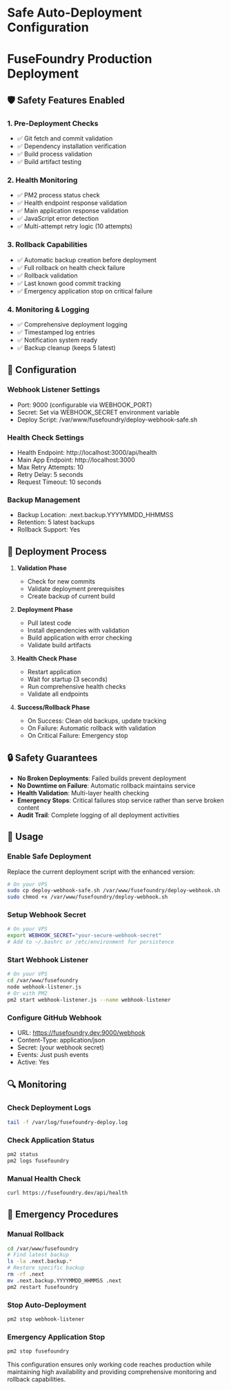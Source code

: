 # Safe Auto-Deployment Configuration
# FuseFoundry Production Deployment

## 🛡️ Safety Features Enabled

### 1. Pre-Deployment Checks
- ✅ Git fetch and commit validation
- ✅ Dependency installation verification
- ✅ Build process validation
- ✅ Build artifact testing

### 2. Health Monitoring
- ✅ PM2 process status check
- ✅ Health endpoint response validation
- ✅ Main application response validation
- ✅ JavaScript error detection
- ✅ Multi-attempt retry logic (10 attempts)

### 3. Rollback Capabilities
- ✅ Automatic backup creation before deployment
- ✅ Full rollback on health check failure
- ✅ Rollback validation
- ✅ Last known good commit tracking
- ✅ Emergency application stop on critical failure

### 4. Monitoring & Logging
- ✅ Comprehensive deployment logging
- ✅ Timestamped log entries
- ✅ Notification system ready
- ✅ Backup cleanup (keeps 5 latest)

## 🔧 Configuration

### Webhook Listener Settings
- Port: 9000 (configurable via WEBHOOK_PORT)
- Secret: Set via WEBHOOK_SECRET environment variable
- Deploy Script: /var/www/fusefoundry/deploy-webhook-safe.sh

### Health Check Settings
- Health Endpoint: http://localhost:3000/api/health
- Main App Endpoint: http://localhost:3000
- Max Retry Attempts: 10
- Retry Delay: 5 seconds
- Request Timeout: 10 seconds

### Backup Management
- Backup Location: .next.backup.YYYYMMDD_HHMMSS
- Retention: 5 latest backups
- Rollback Support: Yes

## 🚀 Deployment Process

1. **Validation Phase**
   - Check for new commits
   - Validate deployment prerequisites
   - Create backup of current build

2. **Deployment Phase**
   - Pull latest code
   - Install dependencies with validation
   - Build application with error checking
   - Validate build artifacts

3. **Health Check Phase**
   - Restart application
   - Wait for startup (3 seconds)
   - Run comprehensive health checks
   - Validate all endpoints

4. **Success/Rollback Phase**
   - On Success: Clean old backups, update tracking
   - On Failure: Automatic rollback with validation
   - On Critical Failure: Emergency stop

## 🔒 Safety Guarantees

- **No Broken Deployments**: Failed builds prevent deployment
- **No Downtime on Failure**: Automatic rollback maintains service
- **Health Validation**: Multi-layer health checking
- **Emergency Stops**: Critical failures stop service rather than serve broken content
- **Audit Trail**: Complete logging of all deployment activities

## 📝 Usage

### Enable Safe Deployment
Replace the current deployment script with the enhanced version:
```bash
# On your VPS
sudo cp deploy-webhook-safe.sh /var/www/fusefoundry/deploy-webhook.sh
sudo chmod +x /var/www/fusefoundry/deploy-webhook.sh
```

### Setup Webhook Secret
```bash
# On your VPS
export WEBHOOK_SECRET="your-secure-webhook-secret"
# Add to ~/.bashrc or /etc/environment for persistence
```

### Start Webhook Listener
```bash
# On your VPS
cd /var/www/fusefoundry
node webhook-listener.js
# Or with PM2
pm2 start webhook-listener.js --name webhook-listener
```

### Configure GitHub Webhook
- URL: https://fusefoundry.dev:9000/webhook
- Content-Type: application/json
- Secret: (your webhook secret)
- Events: Just push events
- Active: Yes

## 🔍 Monitoring

### Check Deployment Logs
```bash
tail -f /var/log/fusefoundry-deploy.log
```

### Check Application Status
```bash
pm2 status
pm2 logs fusefoundry
```

### Manual Health Check
```bash
curl https://fusefoundry.dev/api/health
```

## 🚨 Emergency Procedures

### Manual Rollback
```bash
cd /var/www/fusefoundry
# Find latest backup
ls -la .next.backup.*
# Restore specific backup
rm -rf .next
mv .next.backup.YYYYMMDD_HHMMSS .next
pm2 restart fusefoundry
```

### Stop Auto-Deployment
```bash
pm2 stop webhook-listener
```

### Emergency Application Stop
```bash
pm2 stop fusefoundry
```

This configuration ensures only working code reaches production while maintaining high availability and providing comprehensive monitoring and rollback capabilities.
